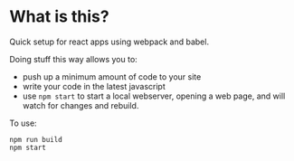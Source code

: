 # What is this?

Quick setup for react apps using webpack and babel.

Doing stuff this way allows you to:
* push up a minimum amount of code to your site
* write your code in the latest javascript
* use `npm start` to start a local webserver, opening a web page, and will watch for changes and rebuild.

To use:
```
npm run build
npm start
```